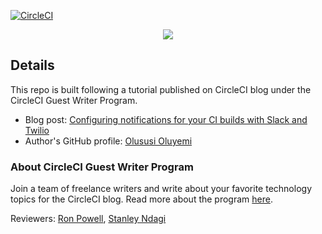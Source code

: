 [![CircleCI](https://circleci.com/gh/CIRCLECI-GWP/nest-build-notifications.svg?style=svg)](https://circleci.com/gh/CIRCLECI-GWP/nest-build-notifications)

<p align="center"><img src="https://avatars3.githubusercontent.com/u/59034516"></p>

## Details

This repo is built following a tutorial published on CircleCI blog under the CircleCI Guest Writer Program.

- Blog post: [Configuring notifications for your CI builds with Slack and Twilio][blog]
- Author's GitHub profile: [Olususi Oluyemi][author]

### About CircleCI Guest Writer Program

Join a team of freelance writers and write about your favorite technology topics for the CircleCI blog. Read more about the program [here][gwp-program].

Reviewers: [Ron Powell][ron], [Stanley Ndagi][stan]


[blog]: https://circleci.com/blog/continuous-integration-slack-twilio/
[author]: https://github.com/yemiwebby

[gwp-program]: https://circle.ci/3ahQxfu
[ron]: https://github.com/ronpowelljr
[stan]: https://github.com/NdagiStanley
